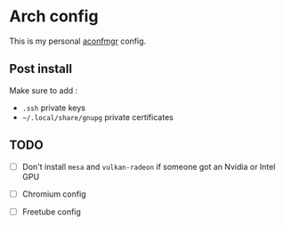 # Arch config

This is my personal [aconfmgr](https://github.com/CyberShadow/aconfmgr) config.

## Post install

Make sure to add :

- `.ssh` private keys
- `~/.local/share/gnupg` private certificates

## TODO

- [ ] Don't install `mesa` and `vulkan-radeon` if someone got an Nvidia or Intel GPU

- [ ] Chromium config
- [ ] Freetube config
